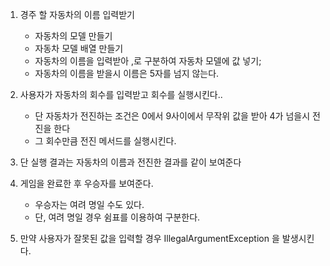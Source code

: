 1. 경주 할 자동차의 이름 입력받기
    - 자동차의 모델 만들기
    - 자동차 모델 배열 만들기
    - 자동차의 이름을 입력받아 ,로 구분하여 자동차 모델에 값 넣기;
    - 자동차의 이름을 받을시 이름은 5자를 넘지 않는다.
   
2. 사용자가 자동차의 회수를 입력받고 회수를 실행시킨다..
   - 단 자동차가 전진하는 조건은 0에서 9사이에서 무작위 값을 받아 4가 넘을시 전진을 한다
   - 그 회수만큼 전진 메서드를 실행시킨다.

3. 단 실행 결과는 자동차의 이름과 전진한 결과를 같이 보여준다

4. 게임을 완료한 후 우승자를 보여준다. 
   - 우승자는 여려 명일 수도 있다.
   - 단, 여려 명일 경우 쉼표를 이용하여 구분한다.

5. 만약 사용자가 잘못된 값을 입력할 경우 IllegalArgumentException 을 발생시킨다.